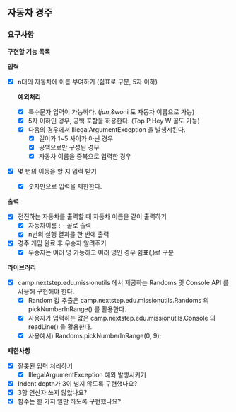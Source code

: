 ## 자동차 경주

### 요구사항

**구현할 기능 목록**

**입력**

- [x]  n대의 자동차에 이름 부여하기 (쉼표로 구분, 5자 이하)
    
    **예외처리**
    
    - [x]  특수문자 입력이 가능하다. ($jun$,&woni 도 자동차 이름으로 가능)
    - [x]  5자 이하인 경우, 공백 포함을 허용한다. (Top P,Hey W 꼴도 가능)
    - [x]  다음의 경우에서 IllegalArgumentException 을 발생시킨다.
        - [x]  길이가 1~5 사이가 아닌 경우
        - [x]  공백으로만 구성된 경우
        - [x]  자동차 이름을 중복으로 입력한 경우
- [x]  몇 번의 이동을 할 지 입력 받기
    - [x]  숫자만으로 입력을 제한한다.

**출력**

- [x]  전진하는 자동차를 출력할 때 자동차 이름을 같이 출력하기
    - [x]  자동차이름 : - 꼴로 출력
    - [x]  n번의 실행 결과를 한 번에 출력
- [x]  경주 게임 완료 후 우승자 알려주기
    - [x]  우승자는 여러 명 가능하고 여러 명인 경우 쉼표(,)로 구분

**라이브러리**

- [x]  camp.nextstep.edu.missionutils 에서 제공하는 Randoms 및 Console API 를 사용해 구현해야 한다.
    - [x]  Random 값 추출은 camp.nextstep.edu.missionutils.Randoms 의 pickNumberInRange() 를 활용한다.
    - [x]  사용자가 입력하는 값은 camp.nextstep.edu.missionutils.Console 의 readLine() 을 활용한다.
    - [x]  사용예시) Randoms.pickNumberInRange(0, 9);

**제한사항**

- [x]  잘못된 입력 처리하기
    - [x]  IllegalArgumentException 예외 발생시키기
- [x]  Indent depth가 3이 넘지 않도록 구현했나요?
- [x]  3항 연산자 쓰지 않았나요?
- [x]  함수는 한 가지 일만 하도록 구현했나요?

